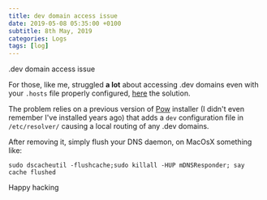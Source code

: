 ```yaml
---
title: dev domain access issue
date: 2019-05-08 05:35:00 +0100
subtitle: 8th May, 2019
categories: Logs
tags: [log]
---
```


.dev domain access issue

For those, like me, struggled **a lot** about accessing .dev domains even with your `.hosts` file  properly configured, [here](https://github.com/basecamp/pow/issues/474) the solution.

The problem relies on a previous version of [Pow](http://pow.cx/) installer (I didn't even remember I've installed years ago) that adds a `dev` configuration file in `/etc/resolver/` causing a local routing of any .dev domains.

After removing it, simply flush your DNS daemon, on MacOsX something like:

`sudo dscacheutil -flushcache;sudo killall -HUP mDNSResponder; say cache flushed`

Happy hacking